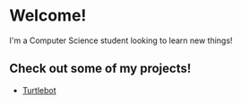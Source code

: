 # Welcome!

I'm a Computer Science student looking to learn new things!


## Check out some of my projects!
- [Turtlebot](https://ssspencer413.github.io/turtlebot)
